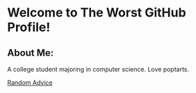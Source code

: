 # Welcome to The Worst GitHub Profile!

## About Me:
A college student majoring in computer science.
Love poptarts.

[Random Advice](https://github.com/X-Edition/X-Edition/blob/main/advice.md)
